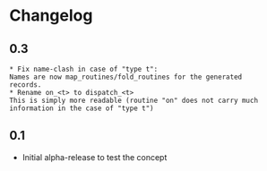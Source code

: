 Changelog
=========

0.3
---	
	* Fix name-clash in case of "type t":
	Names are now map_routines/fold_routines for the generated
	records.
	* Rename on_<t> to dispatch_<t>
	This is simply more readable (routine "on" does not carry much
	information in the case of "type t")
	
0.1
---
* Initial alpha-release to test the concept
